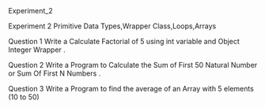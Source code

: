 <!DOCTYPE html>
<html lang="en">
<head>
</head>
<body>
    <h>Experiment_2</h>
    <p>Experiment 2 Primitive Data Types,Wrapper Class,Loops,Arrays</p>
    <p>Question 1 Write a Calculate Factorial of 5 using int variable and Object Integer Wrapper . </p>
    <p>Question 2 Write a Program to Calculate the Sum of First 50 Natural Number or Sum Of First N Numbers . </p>
    <p>Question 3 Write a Program to find the average of an Array with 5 elements (10 to 50)</p>
</body>
</html>
